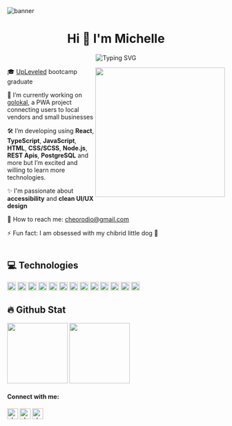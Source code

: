 <!-- ![Turquoise Simple Modern Linkedin Banner](https://user-images.githubusercontent.com/121162907/229280381-0e8803d8-f338-4348-b6d0-ad315e13f2e4.gif) -->
<img src="https://github-production-user-asset-6210df.s3.amazonaws.com/121162907/252382667-093906ea-6487-4115-b6c1-faca1559c6ec.png" alt="banner"/>
<h1 align="center"> Hi 👋 I'm Michelle </h1>

<div align="center">
<img align="center" src="https://readme-typing-svg.demolab.com?font=Fira+Code&duration=3000&pause=100&color=FFF3E7&center=true&vCenter=true&width=435&lines=A+developer;A+storyteller;An+explorer;An+innovator" alt="Typing SVG" />
</div>

<!-- <h4 align="center"> A frontend developer based in Vienna, Austria with a keen eye for UI/UX design and a passion for accessibility </h4> -->

<picture> <img align="right" src="https://github.com/cheorodio/cheorodio/assets/121162907/8de4aca1-369a-4072-80dc-fe097e91a9be" width = 300px></picture>

🎓 [UpLeveled](https://github.com/upleveled) bootcamp graduate <br/>

🔭  I’m currently working on [golokal](https://github.com/cheorodio/golokal), a PWA project connecting users to local vendors and small businesses <br/>

🛠 I’m developing using **React**, **TypeScript**, **JavaScript**, **HTML**, **CSS/SCSS**, **Node.js**, **REST Apis**, **PostgreSQL** and more but I’m excited and willing to learn more technologies.

✨ I'm passionate about **accessibility** and **clean UI/UX design**

📧 How to reach me: cheorodio@gmail.com  

⚡ Fun fact: I am obsessed with my chibrid little dog 🐶
<br/>
<br/>
## 💻 Technologies
<img height="20" src="https://img.shields.io/badge/HTML5-E34F26?style=for-the-badge&logo=html5&logoColor=white" alt="html logo" /> <img height="20" src="https://img.shields.io/badge/CSS3-1572B6?style=for-the-badge&logo=css3&logoColor=white" alt="css logo"/> <img height="20"  src="https://img.shields.io/badge/JavaScript-323330?style=for-the-badge&logo=javascript&logoColor=F7DF1E" alt="javascript logo"/> <img height="20" src="https://img.shields.io/badge/typescript-%23007ACC.svg?style=for-the-badge&logo=typescript&logoColor=white" alt="typescript logo"/> <img height="20" src="https://img.shields.io/badge/React-20232A?style=for-the-badge&logo=react&logoColor=61DAFB" alt="react logo"/> <img height="20" src="https://img.shields.io/badge/Node.js-339933?style=for-the-badge&logo=nodedotjs&logoColor=white" alt="node.js logo"/> <img height="20" src="https://img.shields.io/badge/next.js-000000?style=for-the-badge&logo=nextdotjs&logoColor=white" alt="next.js logo"/> <img height="20" src="https://img.shields.io/badge/npm-CB3837?style=for-the-badge&logo=npm&logoColor=white" alt="npm logo"/> <img height="20"  src="https://img.shields.io/badge/Sass-CC6699?style=for-the-badge&logo=sass&logoColor=white" alt="sass logo"/> <img height="20"  src="https://img.shields.io/badge/postgres-%23316192.svg?style=for-the-badge&logo=postgresql&logoColor=white" alt="sass logo"/> <img height="20" src="https://img.shields.io/badge/-jest-%23C21325?style=for-the-badge&logo=jest&logoColor=white" alt="jest logo"/> <img height="20" src="https://img.shields.io/badge/Playwright-2EAD33.svg?style=for-the-badge&logo=Playwright&logoColor=white" alt="Playwright logo"/> <img height="20"  src="https://img.shields.io/badge/Figma-F24E1E?style=for-the-badge&logo=figma&logoColor=white" alt="figma logo" /> 
<br/>
<!-- <img src="https://img.shields.io/badge/Canva-%2300C4CC.svg?&style=for-the-badge&logo=Canva&logoColor=white" alt="canva logo" /> 
 <p align="left"> <a href="https://www.w3schools.com/css/" target="_blank" rel="noreferrer"> <img src="https://raw.githubusercontent.com/devicons/devicon/master/icons/css3/css3-original-wordmark.svg" alt="css3" width="25" height="25"/> </a> <a href="https://www.w3.org/html/" target="_blank" rel="noreferrer"> <img src="https://raw.githubusercontent.com/devicons/devicon/master/icons/html5/html5-original-wordmark.svg" alt="html5" width="25" height="25"/> </a> <a href="https://developer.mozilla.org/en-US/docs/Web/JavaScript" target="_blank" rel="noreferrer"> <img src="https://raw.githubusercontent.com/devicons/devicon/master/icons/javascript/javascript-original.svg" alt="javascript" width="20" height="20"/> </a> <a href="https://nodejs.org" target="_blank" rel="noreferrer"> <img src="https://raw.githubusercontent.com/devicons/devicon/master/icons/nodejs/nodejs-original-wordmark.svg" alt="nodejs" width="30" height="30"/> </a> <a href="https://reactjs.org/" target="_blank" rel="noreferrer"> <img src="https://raw.githubusercontent.com/devicons/devicon/master/icons/react/react-original-wordmark.svg" alt="react" width="20" height="20"/> </a> <a href="https://sass-lang.com" target="_blank" rel="noreferrer"> <img src="https://raw.githubusercontent.com/devicons/devicon/master/icons/sass/sass-original.svg" alt="sass" width="20" height="20"/> </a> <a href="https://www.figma.com/" target="_blank" rel="noreferrer"> <img src="https://www.vectorlogo.zone/logos/figma/figma-icon.svg" alt="figma" width="20" height="20"/> </a></p> -->

 ## 🔥 Github Stat
<img src="https://github-readme-stats.vercel.app/api?username=cheorodio&show_icons=true&hide=contribs,prs&cache_seconds=86400&theme=dark" height="140px" />        <img src="https://streak-stats.demolab.com/?user=cheorodio&theme=dark" height="140px"  /> <br/> 

 #### Connect with me:
<p align="left">
 <a href="https://www.linkedin.com/in/michelleorodio/" target="blank"><img align="center" src="https://img.icons8.com/pulsar-color/48/null/linkedin.png" alt="cheorodio" height="25" width="25" /></a>
<a href="https://instagram.com/cheorodio" target="blank"><img align="center"  src="https://img.icons8.com/pulsar-color/48/null/instagram-new.png" alt="cheorodio" height="25" width="25" /></a>
  <a href="https://twitter.com/cheorodio" target="blank"><img align="center" src="https://img.icons8.com/cotton/64/null/twitter.png" alt="cheorodio" height="25" width="25" /></a>
</p> 
<!-- <img src="https://komarev.com/ghpvc/?username=cheorodio&&style=flat-square" align="center" /> -->
<!-- ###### Connect with me
</a>
<a href="https://twitter.com/cheorodio" target="_blank">
<img src=https://img.shields.io/badge/twitter-%2300acee.svg?&style=for-the-badge&logo=twitter&logoColor=white alt=twitter style="margin-bottom: 5px;" />
</a>

<a href="https://linkedin.com/in/michelleorodio" target="_blank">
<img src=https://img.shields.io/badge/linkedin-%231E77B5.svg?&style=for-the-badge&logo=linkedin&logoColor=white alt=linkedin style="margin-bottom: 5px;" />
</a>

<a href="https://instagram.com/cheorodio" target="_blank">
<img src=https://img.shields.io/badge/instagram-%23000000.svg?&style=for-the-badge&logo=instagram&logoColor=white alt=instagram style="margin-bottom: 5px;" />
</a>   -->
<!--
**cheorodio/cheorodio** is a ✨ _special_ ✨ repository because its `README.md` (this file) appears on your GitHub profile.

Here are some ideas to get you started:

- 🔭 I’m currently working on ...
- 🌱 I’m currently learning ...
- 👯 I’m looking to collaborate on ...
- 🤔 I’m looking for help with ...
- 💬 Ask me about ...
- 📫 How to reach me: ...
- 😄 Pronouns: ...
- ⚡ Fun fact: ...
-->
